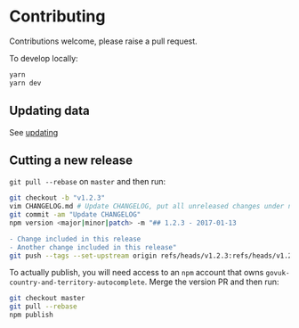 # Contributing

Contributions welcome, please raise a pull request.

To develop locally:

```bash
yarn
yarn dev
```

## Updating data
See [updating](./docs/updating.md)

## Cutting a new release

`git pull --rebase` on `master` and then run:

```bash
git checkout -b "v1.2.3"
vim CHANGELOG.md # Update CHANGELOG, put all unreleased changes under new heading.
git commit -am "Update CHANGELOG"
npm version <major|minor|patch> -m "## 1.2.3 - 2017-01-13

- Change included in this release
- Another change included in this release"
git push --tags --set-upstream origin refs/heads/v1.2.3:refs/heads/v1.2.3
```

To actually publish, you will need access to an `npm` account that owns `govuk-country-and-territory-autocomplete`. Merge the version PR and then run:

```bash
git checkout master
git pull --rebase
npm publish
```
